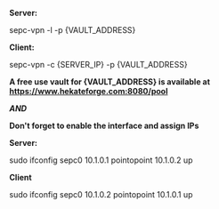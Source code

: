 **Server:**

sepc-vpn -l -p {VAULT_ADDRESS}

**Client:**

sepc-vpn -c {SERVER_IP} -p {VAULT_ADDRESS}

**A free use vault for {VAULT_ADDRESS} is available at https://www.hekateforge.com:8080/pool**


***AND***

**Don't forget to enable the interface and assign IPs**

**Server:**

sudo ifconfig sepc0 10.1.0.1 pointopoint 10.1.0.2 up

**Client**

sudo ifconfig sepc0 10.1.0.2 pointopoint 10.1.0.1 up
